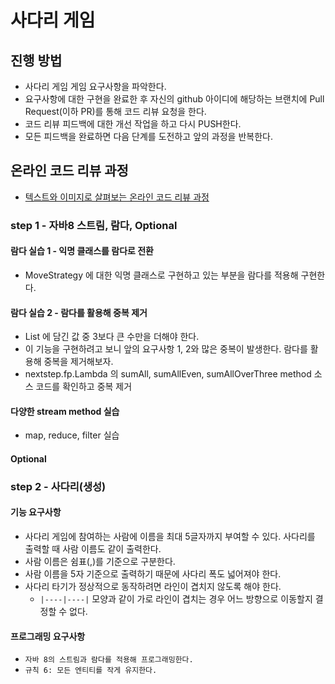 # 사다리 게임
## 진행 방법
* 사다리 게임 게임 요구사항을 파악한다.
* 요구사항에 대한 구현을 완료한 후 자신의 github 아이디에 해당하는 브랜치에 Pull Request(이하 PR)를 통해 코드 리뷰 요청을 한다.
* 코드 리뷰 피드백에 대한 개선 작업을 하고 다시 PUSH한다.
* 모든 피드백을 완료하면 다음 단계를 도전하고 앞의 과정을 반복한다.

## 온라인 코드 리뷰 과정
* [텍스트와 이미지로 살펴보는 온라인 코드 리뷰 과정](https://github.com/nextstep-step/nextstep-docs/tree/master/codereview)

### step 1 - 자바8 스트림, 람다, Optional
#### 람다 실습 1 - 익명 클래스를 람다로 전환
- MoveStrategy 에 대한 익명 클래스로 구현하고 있는 부분을 람다를 적용해 구현한다.

#### 람다 실습 2 - 람다를 활용해 중복 제거
- List 에 담긴 값 중 3보다 큰 수만을 더해야 한다.
- 이 기능을 구현하려고 보니 앞의 요구사항 1, 2와 많은 중복이 발생한다. 람다를 활용해 중복을 제거해보자.
- nextstep.fp.Lambda 의 sumAll, sumAllEven, sumAllOverThree method 소스 코드를 확인하고 중복 제거

#### 다양한 stream method 실습
- map, reduce, filter 실습

#### Optional

### step 2 - 사다리(생성)
#### 기능 요구사항
- 사다리 게임에 참여하는 사람에 이름을 최대 5글자까지 부여할 수 있다. 사다리를 출력할 때 사람 이름도 같이 출력한다.
- 사람 이름은 쉼표(,)를 기준으로 구분한다.
- 사람 이름을 5자 기준으로 출력하기 때문에 사다리 폭도 넓어져야 한다.
- 사다리 타기가 정상적으로 동작하려면 라인이 겹치지 않도록 해야 한다.
  - `|----|----|` 모양과 같이 가로 라인이 겹치는 경우 어느 방향으로 이동할지 결정할 수 없다.

#### 프로그래밍 요구사항
- `자바 8의 스트림과 람다를 적용해 프로그래밍한다.`
- `규칙 6: 모든 엔티티를 작게 유지한다.`